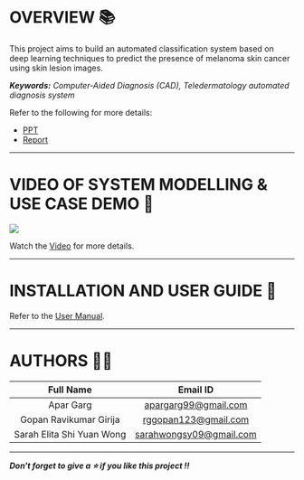 # OVERVIEW 📚
This project aims to build an automated classification system based on deep learning techniques to predict the presence of melanoma skin cancer using skin lesion images.

***Keywords:*** *Computer-Aided Diagnosis (CAD), Teledermatology automated diagnosis system*


Refer to the following for more details:
* [PPT](https://github.com/AparGarg99/Melanoma-Detection-System/blob/master/PPT/Group10_final_presentation_slide.pptx)
* [Report](https://github.com/AparGarg99/Melanoma-Detection-System/blob/master/ProjectReport/PRS%20Project%20Report.pdf)

---

# VIDEO OF SYSTEM MODELLING & USE CASE DEMO 🎥
![](https://github.com/AparGarg99/Melanoma-Detection-System/blob/master/Miscellaneous/demo1.gif)

Watch the [Video](https://youtu.be/F2eYhIod67w) for more details.

---

# INSTALLATION AND USER GUIDE 🔌

Refer to the [User Manual](https://github.com/AparGarg99/Melanoma-Detection-System/blob/master/ProjectReport/User_Manual.pdf).

---

# AUTHORS 👨‍💻

| Full Name | Email ID |
| :---------------:| :-----:|
| Apar Garg    | apargarg99@gmail.com |
| Gopan Ravikumar Girija  | rggopan123@gmail.com |
| Sarah Elita Shi Yuan Wong | sarahwongsy09@gmail.com |

---

***Don't forget to give a ⭐ if you like this project !!***
